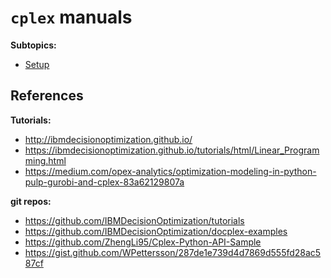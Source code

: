 # `cplex` manuals


**Subtopics:**
- [Setup](./setup.md)



## References

**Tutorials:**
- http://ibmdecisionoptimization.github.io/
- https://ibmdecisionoptimization.github.io/tutorials/html/Linear_Programming.html
- https://medium.com/opex-analytics/optimization-modeling-in-python-pulp-gurobi-and-cplex-83a62129807a


**git repos:**
- https://github.com/IBMDecisionOptimization/tutorials
- https://github.com/IBMDecisionOptimization/docplex-examples
- https://github.com/ZhengLi95/Cplex-Python-API-Sample
- https://gist.github.com/WPettersson/287de1e739d4d7869d555fd28ac587cf

